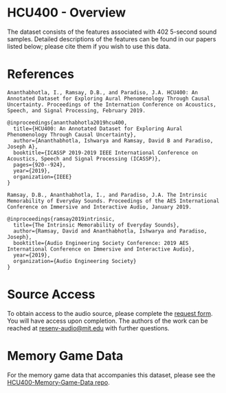 # HCU400 - Overview
The dataset consists of the features associated with 402 5-second sound samples.  Detailed descriptions of the features can be found in our papers listed below; please cite them if you wish to use this data. 

# References

```
Ananthabhotla, I., Ramsay, D.B., and Paradiso, J.A. HCU400: An Annotated Dataset for Exploring Aural Phenomenology Through Causal Uncertainty. Proceedings of the Internation Conference on Acoustics, Speech, and Signal Processing, February 2019.

@inproceedings{ananthabhotla2019hcu400,
  title={HCU400: An Annotated Dataset for Exploring Aural Phenomenology Through Causal Uncertainty},
  author={Ananthabhotla, Ishwarya and Ramsay, David B and Paradiso, Joseph A},
  booktitle={ICASSP 2019-2019 IEEE International Conference on Acoustics, Speech and Signal Processing (ICASSP)},
  pages={920--924},
  year={2019},
  organization={IEEE}
}

Ramsay, D.B., Ananthabhotla, I., and Paradiso, J.A. The Intrinsic Memorability of Everyday Sounds. Proceedings of the AES International Conference on Immersive and Interactive Audio, January 2019.

@inproceedings{ramsay2019intrinsic,
  title={The Intrinsic Memorability of Everyday Sounds},
  author={Ramsay, David and Ananthabhotla, Ishwarya and Paradiso, Joseph},
  booktitle={Audio Engineering Society Conference: 2019 AES International Conference on Immersive and Interactive Audio},
  year={2019},
  organization={Audio Engineering Society}
}
```

# Source Access

To obtain access to the audio source, please complete the [request form](https://docs.google.com/forms/d/e/1FAIpQLSfN5kBzMlnmbpaE59LjJU7yYW1kOdkaTN1KDupneyoUEVQLCw/viewform?usp=sf_link).  You will have access upon completion. The authors of the work can be reached at resenv-audio@mit.edu with further questions.

# Memory Game Data

For the memory game data that accompanies this dataset, please see the [HCU400-Memory-Game-Data repo](https://github.com/mitmedialab/HCU400-Memory-Game-Data).

